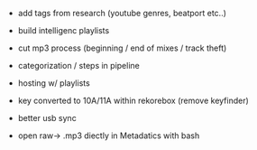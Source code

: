 - add tags from research (youtube genres, beatport etc..)
- build intelligenc playlists

- cut mp3 process (beginning / end of mixes / track theft)
- categorization / steps in pipeline
- hosting w/ playlists
- key converted to 10A/11A within rekorebox (remove keyfinder)
- better usb sync
- open raw-> .mp3 diectly in Metadatics with bash